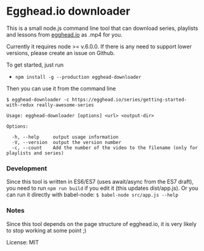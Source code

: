 # Egghead.io downloader

This is a small node.js command line tool that can download series, playlists and lessons from [egghead.io](https://egghead.io/) as .mp4 for you.

Currently it requires node >= v.6.0.0. If there is any need to support lower versions,
please create an issue on Github.

To get started, just run

- `npm install -g --production egghead-downloader`

Then you can use it from the command line

`$ egghead-downloader -c https://egghead.io/series/getting-started-with-redux really-awesome-series`

    Usage: egghead-downloader [options] <url> <output-dir>

    Options:

      -h, --help     output usage information
      -V, --version  output the version number
      -c, --count    Add the number of the video to the filename (only for playlists and series)


### Development
Since this tool is written in ES6/ES7 (uses await/async from the ES7 draft), you need to run `npm run build` if you edit it (this updates dist/app.js). Or you can run it directly with babel-node: `$ babel-node src/app.js --help`

### Notes
Since this tool depends on the page structure of egghead.io, it is very likely to stop working at some point ;)

License: MIT

